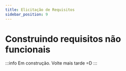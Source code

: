```yaml
---
title: Elicitação de Requisitos
sidebar_position: 9
---
```


# Construindo requisitos não funcionais
:::info
Em construção. Volte mais tarde =D 
:::

## 

